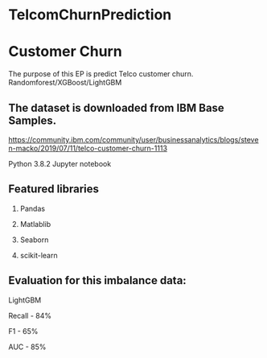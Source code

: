 # TelcomChurnPrediction

# Customer Churn 

The purpose of this EP is predict Telco customer churn. Randomforest/XGBoost/LightGBM

## The dataset is downloaded from IBM Base Samples.
https://community.ibm.com/community/user/businessanalytics/blogs/steven-macko/2019/07/11/telco-customer-churn-1113

Python 3.8.2 
Jupyter notebook  

## Featured libraries

1. Pandas

2. Matlablib

3. Seaborn

4. scikit-learn


## Evaluation for this imbalance data:

LightGBM

Recall - 84%

F1 - 65%

AUC - 85%
